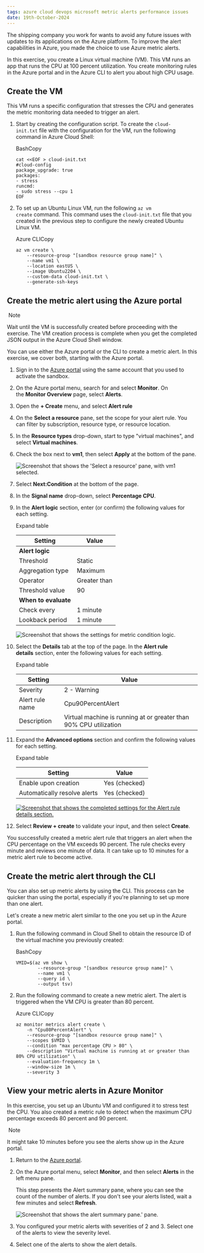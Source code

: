 ```yaml
---
tags: azure cloud devops microsoft metric alerts performance issues
date: 19th-October-2024
---
```


The shipping company you work for wants to avoid any future issues with updates to its applications on the Azure platform. To improve the alert capabilities in Azure, you made the choice to use Azure metric alerts.

In this exercise, you create a Linux virtual machine (VM). This VM runs an app that runs the CPU at 100 percent utilization. You create monitoring rules in the Azure portal and in the Azure CLI to alert you about high CPU usage.

## Create the VM

This VM runs a specific configuration that stresses the CPU and generates the metric monitoring data needed to trigger an alert.

1. Start by creating the configuration script. To create the `cloud-init.txt` file with the configuration for the VM, run the following command in Azure Cloud Shell:
    
    BashCopy
    
    ```
    cat <<EOF > cloud-init.txt
    #cloud-config
    package_upgrade: true
    packages:
    - stress
    runcmd:
    - sudo stress --cpu 1
    EOF
    ```
    
2. To set up an Ubuntu Linux VM, run the following `az vm create` command. This command uses the `cloud-init.txt` file that you created in the previous step to configure the newly created Ubuntu Linux VM.
    
    Azure CLICopy
    
    ```
    az vm create \
        --resource-group "[sandbox resource group name]" \
        --name vm1 \
        --location eastUS \
        --image Ubuntu2204 \
        --custom-data cloud-init.txt \
        --generate-ssh-keys
    ```
    

## Create the metric alert using the Azure portal

 Note

Wait until the VM is successfully created before proceeding with the exercise. The VM creation process is complete when you get the completed JSON output in the Azure Cloud Shell window.

You can use either the Azure portal or the CLI to create a metric alert. In this exercise, we cover both, starting with the Azure portal.

1. Sign in to the [Azure portal](https://portal.azure.com/learn.docs.microsoft.com) using the same account that you used to activate the sandbox.
    
2. On the Azure portal menu, search for and select **Monitor**. On the **Monitor Overview** page, select **Alerts**.
    
3. Open the **+ Create** menu, and select **Alert rule**
    
4. On the **Select a resource** pane, set the scope for your alert rule. You can filter by subscription, resource type, or resource location.
    
5. In the **Resource types** drop-down, start to type "virtual machines", and select **Virtual machines**.
    
6. Check the box next to **vm1**, then select **Apply** at the bottom of the pane.
    
    ![Screenshot that shows the 'Select a resource' pane, with `vm1` selected.](https://learn.microsoft.com/en-us/training/modules/incident-response-with-alerting-on-azure/media/4-select-resource-scope.png)
    
7. Select **Next:Condition** at the bottom of the page.
    
8. In the **Signal name** drop-down, select **Percentage CPU**.
    
9. In the **Alert logic** section, enter (or confirm) the following values for each setting.
    
    Expand table
    
    |Setting|Value|
    |---|---|
    |**Alert logic**||
    |Threshold|Static|
    |Aggregation type|Maximum|
    |Operator|Greater than|
    |Threshold value|90|
    |**When to evaluate**||
    |Check every|1 minute|
    |Lookback period|1 minute|
    
    ![Screenshot that shows the settings for metric condition logic.](https://learn.microsoft.com/en-us/training/modules/incident-response-with-alerting-on-azure/media/4-metric-alert-logic.png)
    
10. Select the **Details** tab at the top of the page. In the **Alert rule details** section, enter the following values for each setting.
    
    Expand table
    
    |Setting|Value|
    |---|---|
    |Severity|2 - Warning|
    |Alert rule name|Cpu90PercentAlert|
    |Description|Virtual machine is running at or greater than 90% CPU utilization|
    
11. Expand the **Advanced options** section and confirm the following values for each setting.
    
    Expand table
    
    |Setting|Value|
    |---|---|
    |Enable upon creation|Yes (checked)|
    |Automatically resolve alerts|Yes (checked)|
    
    [![Screenshot that shows the completed settings for the Alert rule details section.](https://learn.microsoft.com/en-us/training/modules/incident-response-with-alerting-on-azure/media/4-metric-alert-details.png)](https://learn.microsoft.com/en-us/training/modules/incident-response-with-alerting-on-azure/media/4-metric-alert-details.png#lightbox)
    
12. Select **Review + create** to validate your input, and then select **Create**.
    

You successfully created a metric alert rule that triggers an alert when the CPU percentage on the VM exceeds 90 percent. The rule checks every minute and reviews one minute of data. It can take up to 10 minutes for a metric alert rule to become active.

## Create the metric alert through the CLI

You can also set up metric alerts by using the CLI. This process can be quicker than using the portal, especially if you're planning to set up more than one alert.

Let's create a new metric alert similar to the one you set up in the Azure portal.

1. Run the following command in Cloud Shell to obtain the resource ID of the virtual machine you previously created:
    
    BashCopy
    
    ```
    VMID=$(az vm show \
            --resource-group "[sandbox resource group name]" \
            --name vm1 \
            --query id \
            --output tsv)
    ```
    
2. Run the following command to create a new metric alert. The alert is triggered when the VM CPU is greater than 80 percent.
    
    Azure CLICopy
    
    ```
    az monitor metrics alert create \
        -n "Cpu80PercentAlert" \
        --resource-group "[sandbox resource group name]" \
        --scopes $VMID \
        --condition "max percentage CPU > 80" \
        --description "Virtual machine is running at or greater than 80% CPU utilization" \
        --evaluation-frequency 1m \
        --window-size 1m \
        --severity 3
    ```
    

## View your metric alerts in Azure Monitor

In this exercise, you set up an Ubuntu VM and configured it to stress test the CPU. You also created a metric rule to detect when the maximum CPU percentage exceeds 80 percent and 90 percent.

 Note

It might take 10 minutes before you see the alerts show up in the Azure portal.

1. Return to the [Azure portal](https://portal.azure.com/learn.docs.microsoft.com).
    
2. On the Azure portal menu, select **Monitor**, and then select **Alerts** in the left menu pane.
    
    This step presents the Alert summary pane, where you can see the count of the number of alerts. If you don't see your alerts listed, wait a few minutes and select **Refresh**.
    
    ![Screenshot that shows the alert summary pane.' pane.](https://learn.microsoft.com/en-us/training/modules/incident-response-with-alerting-on-azure/media/4-alert-summary-pane.png)
    
3. You configured your metric alerts with severities of 2 and 3. Select one of the alerts to view the severity level.
    
4. Select one of the alerts to show the alert details.